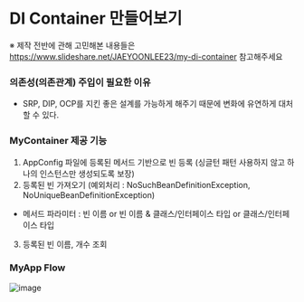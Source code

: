 # DI Container 만들어보기

※ 제작 전반에 관해 고민해본 내용들은 https://www.slideshare.net/JAEYOONLEE23/my-di-container 참고해주세요 

### 의존성(의존관계) 주입이 필요한 이유
- SRP, DIP, OCP를 지킨 좋은 설계를 가능하게 해주기 때문에 변화에 유연하게 대처할 수 있다.

### MyContainer 제공 기능
1.  AppConfig 파일에 등록된 메서드 기반으로 빈 등록 (싱글턴 패턴 사용하지 않고 하나의 인스턴스만 생성되도록 보장)
2. 등록된 빈 가져오기 (예외처리 : NoSuchBeanDefinitionException, NoUniqueBeanDefinitionException)
- 메서드 파라미터 : 빈 이름 or 빈 이름 & 클래스/인터페이스 타입 or 클래스/인터페이스 타입 
3. 등록된 빈 이름, 개수 조회 

### MyApp Flow
![image](https://user-images.githubusercontent.com/64415489/114221166-ea095380-99a7-11eb-9534-1920d7a1931d.png)
